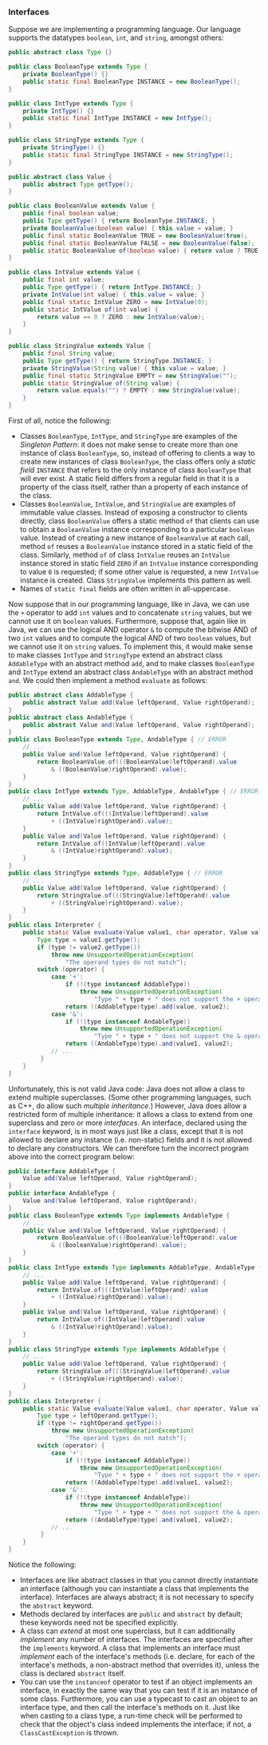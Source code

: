 ### Interfaces

Suppose we are implementing a programming language. Our language supports the
datatypes `boolean`, `int`, and `string`, amongst others:
```java
public abstract class Type {}

public class BooleanType extends Type {
    private BooleanType() {}
    public static final BooleanType INSTANCE = new BooleanType();
}

public class IntType extends Type {
    private IntType() {}
    public static final IntType INSTANCE = new IntType();
}

public class StringType extends Type {
    private StringType() {}
    public static final StringType INSTANCE = new StringType();
}

public abstract class Value {
    public abstract Type getType(); 
}

public class BooleanValue extends Value {
    public final boolean value;
    public Type getType() { return BooleanType.INSTANCE; }
    private BooleanValue(boolean value) { this.value = value; }
    public final static BooleanValue TRUE = new BooleanValue(true);
    public final static BooleanValue FALSE = new BooleanValue(false);
    public static BooleanValue of(boolean value) { return value ? TRUE : FALSE; }
}

public class IntValue extends Value {
    public final int value;
    public Type getType() { return IntType.INSTANCE; }
    private IntValue(int value) { this.value = value; }
    public final static IntValue ZERO = new IntValue(0);
    public static IntValue of(int value) {
        return value == 0 ? ZERO : new IntValue(value);
    }
}

public class StringValue extends Value {
    public final String value;
    public Type getType() { return StringType.INSTANCE; }
    private StringValue(String value) { this.value = value; }
    public final static StringValue EMPTY = new StringValue("");
    public static StringValue of(String value) {
        return value.equals("") ? EMPTY : new StringValue(value);
    }
}
```
First of all, notice the following:
- Classes `BooleanType`, `IntType`, and `StringType` are examples of the _Singleton Pattern_: it does not make sense to create more than one instance of class `BooleanType`, so, instead of offering to clients a way to create new instances of class `BooleanType`, the class offers only a _static field_ `INSTANCE` that refers to the only instance of class `BooleanType` that will ever exist. A static field differs from a regular field in that it is a property of the class itself, rather than a property of each instance of the class.
- Classes `BooleanValue`, `IntValue`, and `StringValue` are examples of immutable value classes. Instead of exposing a constructor to clients directly, class `BooleanValue` offers a static method `of` that clients can use to obtain a `BooleanValue` instance corresponding to a particular `boolean` value. Instead of creating a new instance of `BooleanValue` at each call, method `of` reuses a `BooleanValue` instance stored in a static field of the class. Similarly, method `of` of class `IntValue` reuses an `IntValue` instance stored in static field `ZERO` if an `IntValue` instance corresponding to value `0` is requested; if some other value is requested, a new `IntValue` instance is created. Class `StringValue` implements this pattern as well.
- Names of `static final` fields are often written in all-uppercase.

Now suppose that in our programming language, like in Java, we can use the `+` operator to add `int` values and to concatenate `string` values, but we cannot use it on `boolean` values. Furthermore,
suppose that, again like in Java, we can use the logical AND operator `&` to compute the  bitwise AND of two `int` values and to compute the logical AND of two `boolean` values, but we cannot use it
on `string` values. To implement this, it would make sense to make classes `IntType` and `StringType` extend an abstract class `AddableType` with an abstract method `add`, and to make classes `BooleanType` and `IntType` extend an abstract class `AndableType` with an abstract method `and`. We could then implement a method `evaluate` as follows:
```java
public abstract class AddableType {
    public abstract Value add(Value leftOperand, Value rightOperand);
}
public abstract class AndableType {
    public abstract Value and(Value leftOperand, Value rightOperand);
}
public class BooleanType extends Type, AndableType { // ERROR
    // ...
    public Value and(Value leftOperand, Value rightOperand) {
        return BooleanValue.of(((BooleanValue)leftOperand).value
            & ((BooleanValue)rightOperand).value);
    }
}
public class IntType extends Type, AddableType, AndableType { // ERROR
    // ...
    public Value add(Value leftOperand, Value rightOperand) {
        return IntValue.of(((IntValue)leftOperand).value
            + ((IntValue)rightOperand).value);
    }
    public Value and(Value leftOperand, Value rightOperand) {
        return IntValue.of((IntValue)leftOperand).value
            & ((IntValue)rightOperand).value);
    }
}
public class StringType extends Type, AddableType { // ERROR
    // ...
    public Value add(Value leftOperand, Value rightOperand) {
        return StringValue.of(((StringValue)leftOperand).value
            + ((StringValue)rightOperand).value);
    }
}
public class Interpreter {
    public static Value evaluate(Value value1, char operator, Value value2) {
        Type type = value1.getType();
        if (type != value2.getType())
            throw new UnsupportedOperationException(
                "The operand types do not match");
        switch (operator) {
            case '+':
                if (!(type instanceof AddableType))
                    throw new UnsupportedOperationException(
                        "Type " + type + " does not support the + operator");
                return ((AddableType)type).add(value, value2);
            case '&':
                if (!(type instanceof AndableType))
                    throw new UnsupportedOperationException(
                        "Type " + type + " does not support the & operator");
                return ((AndableType)type).and(value1, value2);
            // ...
         }
    }
}
```
Unfortunately, this is not valid Java code: Java does not allow a class to extend multiple superclasses. (Some other programming languages, such as C++, do allow such _multiple inheritance_.) However, Java does allow a restricted form of multiple inheritance: it allows a class to extend from one superclass and zero or more _interfaces_. An interface, declared using the `interface` keyword, is in most ways just like a class, except that it is not allowed to declare any instance (i.e. non-static) fields and it is not allowed to declare any constructors. We can therefore turn the incorrect program above into the correct program below:
```java
public interface AddableType {
    Value add(Value leftOperand, Value rightOperand);
}
public interface AndableType {
    Value and(Value leftOperand, Value rightOperand);
}
public class BooleanType extends Type implements AndableType {
    // ...
    public Value and(Value leftOperand, Value rightOperand) {
        return BooleanValue.of(((BooleanValue)leftOperand).value
            & ((BooleanValue)rightOperand).value);
    }
}
public class IntType extends Type implements AddableType, AndableType {
    // ...
    public Value add(Value leftOperand, Value rightOperand) {
        return IntValue.of(((IntValue)leftOperand).value
            + ((IntValue)rightOperand).value);
    }
    public Value and(Value leftOperand, Value rightOperand) {
        return IntValue.of((IntValue)leftOperand).value
            & ((IntValue)rightOperand).value);
    }
}
public class StringType extends Type implements AddableType {
    // ...
    public Value add(Value leftOperand, Value rightOperand) {
        return StringValue.of(((StringValue)leftOperand).value
            + ((StringValue)rightOperand).value);
    }
}
public class Interpreter {
    public static Value evaluate(Value value1, char operator, Value value2) {
        Type type = leftOperand.getType();
        if (type != rightOperand.getType())
            throw new UnsupportedOperationException(
                "The operand types do not match");
        switch (operator) {
            case '+':
                if (!(type instanceof AddableType))
                    throw new UnsupportedOperationException(
                        "Type " + type + " does not support the + operator");
                return ((AddableType)type).add(value1, value2);
            case '&':
                if (!(type instanceof AndableType))
                    throw new UnsupportedOperationException(
                        "Type " + type + " does not support the & operator");
                return ((AndableType)type).and(value1, value2);
            // ...
         }
    }
}
```
Notice the following:
- Interfaces are like abstract classes in that you cannot directly instantiate an interface (although you can instantiate a class that implements the interface). Interfaces are always abstract; it is
not necessary to specify the `abstract` keyword.
- Methods declared by interfaces are `public` and `abstract` by default; these keywords need not be specified explicitly.
- A class can _extend_ at most one superclass, but it can additionally _implement_ any number of interfaces. The interfaces are specified after the `implements` keyword. A class that implements an interface must _implement_ each of the interface's methods (i.e. declare, for each of the interface's methods, a non-abstract method that overrides it), unless the class is declared `abstract` itself.
- You can use the `instanceof` operator to test if an object implements an interface, in exactly the same way that you can test if it is an instance of some class. Furthermore, you can use a typecast to cast an object to an interface type, and then call the interface's methods on it. Just like when casting to a class type, a run-time check will be performed to check that the object's class indeed implements the interface; if not, a `ClassCastException` is thrown.
